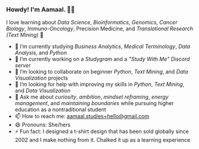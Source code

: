 ### Howdy! I'm Aamaal. 👋🏾

<!--
**aamaalstudies/aamaalstudies** is a ✨ _special_ ✨ repository because its `README.md` (this file) appears on your GitHub profile.
-->

I love learning about <em>Data Science</em>, <em>Bioinformatics</em>, <em>Genomics</em>, <em>Cancer Biology</em>, <em>Immuno-Oncology</em>, Precision Medicine</em>, and <em>Translational Research (Text Mining)</em> 🧬

- 🌱 I’m currently studying <em>Business Analytics</em>, <em>Medical Terminology</em>, <em>Data Analysis</em>, and <em>Python</em>
- 🔭 I’m currently working on a <em>Studygram</em> and a <em>"Study With Me" Discord server</em>
- 👯 I’m looking to collaborate on beginner <em>Python</em>, <em>Text Mining</em>, and <em>Data Visualization</em> projects
- 🤔 I’m looking for help with improving my skills in <em>Python</em>, <em>Text Mining</em>, and <em>Data Visualization</em> 
- 💬 Ask me about <em>curiosity</em>, <em>ambition</em>, <em>mindset reframing</em>, <em>energy management</em>, and <em>maintaining boundaries</em> while pursuing higher education as a nontraditional student
- 📫 How to reach me: aamaal.studies+hello@gmail.com
- 😄 Pronouns: She/hers
- ⚡ Fun fact: I designed a t-shirt design that has been sold globally since 2002 and I make nothing from it. Chalked it up as a learning experience


